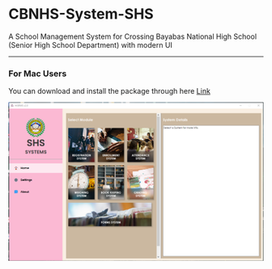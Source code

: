 # CBNHS-System-SHS
A School Management System for Crossing Bayabas National High School (Senior High School Department) with modern UI 
***
### For Mac Users 

You can download and install the package through here [Link](https://drive.google.com/file/d/1PJwSDjnbcx66wpGyOkMw7qyRcYYhm3NL/view?usp=sharing)


![alt text](https://github.com/cody-vbs/CBNHS-System-SHS/blob/master/img1.png)

